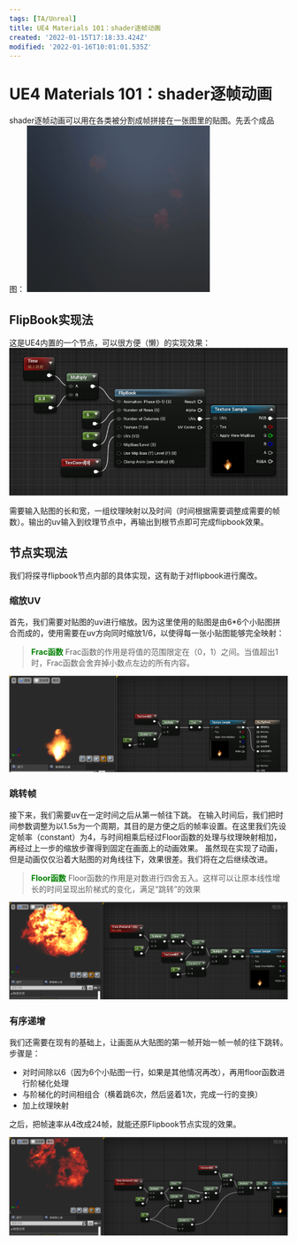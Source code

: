 ```yaml
---
tags: [TA/Unreal]
title: UE4 Materials 101：shader逐帧动画
created: '2022-01-15T17:18:33.424Z'
modified: '2022-01-16T10:01:01.535Z'
---
```


# UE4 Materials 101：shader逐帧动画
shader逐帧动画可以用在各类被分割成帧拼接在一张图里的贴图。先丢个成品图：
<img src="https://raw.githubusercontent.com/Guiny-Time/PictureBed/main/%E7%88%86%E7%82%B8.gif"/>

## FlipBook实现法
这是UE4内置的一个节点，可以很方便（懒）的实现效果：
<img src="https://raw.githubusercontent.com/Guiny-Time/PictureBed/main/20220116015712.png"/>

需要输入贴图的长和宽，一组纹理映射以及时间（时间根据需要调整成需要的帧数）。输出的uv输入到纹理节点中，再输出到根节点即可完成flipbook效果。

## 节点实现法
我们将探寻flipbook节点内部的具体实现，这有助于对flipbook进行魔改。
### 缩放UV
首先，我们需要对贴图的uv进行缩放。因为这里使用的贴图是由6*6个小贴图拼合而成的，使用需要在uv方向同时缩放1/6，以使得每一张小贴图能够完全映射：
> **<span style="color:green">Frac函数</span>**
Frac函数的作用是将值的范围限定在（0，1）之间。当值超出1时，Frac函数会舍弃掉小数点左边的所有内容。

<img src="https://raw.githubusercontent.com/Guiny-Time/PictureBed/main/20220116170609.png"/>

### 跳转帧
接下来，我们需要uv在一定时间之后从第一帧往下跳。
在输入时间后，我们把时间参数调整为以1.5s为一个周期，其目的是方便之后的帧率设置。在这里我们先设定帧率（constant）为4，与时间相乘后经过Floor函数的处理与纹理映射相加，再经过上一步的缩放步骤得到固定在画面上的动画效果。
虽然现在实现了动画，但是动画仅仅沿着大贴图的对角线往下，效果很差。我们将在之后继续改进。
> **<span style="color:green">Floor函数</span>**
Floor函数的作用是对数进行四舍五入。这样可以让原本线性增长的时间呈现出阶梯式的变化，满足“跳转”的效果

<img src="https://raw.githubusercontent.com/Guiny-Time/PictureBed/main/20220116171336.png"/>

### 有序递增
我们还需要在现有的基础上，让画面从大贴图的第一帧开始一帧一帧的往下跳转。步骤是：
- 对时间除以6（因为6个小贴图一行，如果是其他情况再改），再用floor函数进行阶梯化处理
- 与阶梯化的时间相组合（横着跳6次，然后竖着1次，完成一行的变换）
- 加上纹理映射

之后，把帧速率从4改成24帧，就能还原Flipbook节点实现的效果。

<img src="https://raw.githubusercontent.com/Guiny-Time/PictureBed/main/20220116172753.png"/>












